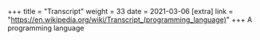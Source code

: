+++
title = "Transcript"
weight = 33
date = 2021-03-06
[extra]
link = "https://en.wikipedia.org/wiki/Transcript_(programming_language)"
+++
A programming language

